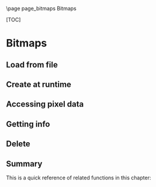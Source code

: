 \page page_bitmaps Bitmaps

[TOC]

# Bitmaps

## Load from file

## Create at runtime

## Accessing pixel data

## Getting info

## Delete

## Summary
This is a quick reference of related functions in this chapter:
